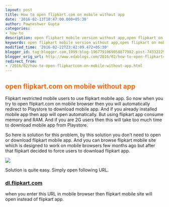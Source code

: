 ```yaml
---
layout: post
title: How to open flipkart.com on mobile without app
date: '2016-02-13T10:47:00.000+05:30'
author: Pawneshwer Gupta
categories:
- how-to
description: open flipkart mobile version without app,open flipkart on mobile browser,open flipkart mobile site without app,no need to download flipkart app on mobile
keywords: open flipkart mobile version without app,open flipkart on mobile browser,open flipkart mobile site without app,no need to download flipkart app on mobile
modified_time: '2016-02-22T23:42:09.472+05:30'
blogger_id: tag:blogger.com,1999:blog-1967791069058877982.post-7433222531828751232
blogger_orig_url: http://www.edablogs.com/2016/02/how-to-open-flipkartcom-on-mobile-without-app.html
redirect_from:
- /2016/02/how-to-open-flipkartcom-on-mobile-without-app.html
---
```


## <span style="color: #ff6600;">open flipkart.com on mobile without app</span>

Flipkart restricted mobile users to use flipkart mobile app. So now when you try to open flipkart.com on mobile browser then you will automatically redirect to Playstore to download mobile app. And if you already installed mobile app then app will open automatically. But using flipkart app consume memory and RAM. And if you are 2G users then this will take too much time to download mobile app from Playstore.

So here is solution for this problem, by this solution you don’t need to open or download flipkart mobile app. And you can browse flipkart mobile site which is designed to work on mobile browsers few months ago but after that flipkart decided to force users to download flipkart app.

[![](https://1.bp.blogspot.com/-hzBgwlkTyiE/Vr672gOH6nI/AAAAAAAAIRI/x8JNn9mn8p4/s1600/Screenshot_2016-02-13-10-26-40%2Bcopy.png)](https://1.bp.blogspot.com/-hzBgwlkTyiE/Vr672gOH6nI/AAAAAAAAIRI/x8JNn9mn8p4/s1600/Screenshot_2016-02-13-10-26-40%2Bcopy.png)

Solution is quite easy. Simply open following URL.

### [dl.flipkart.com](dl.flipkart.com "flipkart mobile site")

when you enter this URL in mobile browser then flipkart mobile site will open instead of flipkart app.